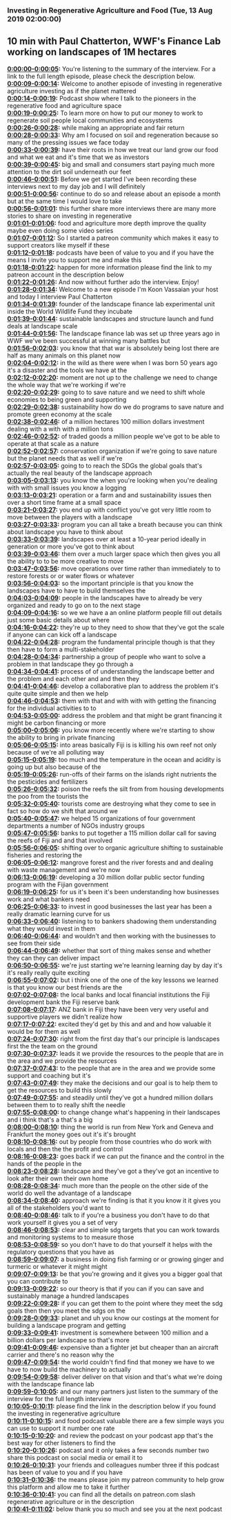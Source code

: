 ### Investing in Regenerative Agriculture and Food  (Tue, 13 Aug 2019 02:00:00)
## 10 min with Paul Chatterton, WWF's Finance Lab working on landscapes of 1M hectares  
**[0:00:00-0:00:05](https://investinginregenerativeagriculture.com/2019/06/20/paul-chatterton/#t=0:00:00):**  You're listening to the summary of the interview. For a link to the full length episode, please check the description below.  
**[0:00:09-0:00:14](https://investinginregenerativeagriculture.com/2019/06/20/paul-chatterton/#t=0:00:09):**  Welcome to another episode of investing in regenerative agriculture investing as if the planet mattered  
**[0:00:14-0:00:19](https://investinginregenerativeagriculture.com/2019/06/20/paul-chatterton/#t=0:00:14):**  Podcast show where I talk to the pioneers in the regenerative food and agriculture space  
**[0:00:19-0:00:25](https://investinginregenerativeagriculture.com/2019/06/20/paul-chatterton/#t=0:00:19):**  To learn more on how to put our money to work to regenerate soil people local communities and ecosystems  
**[0:00:26-0:00:28](https://investinginregenerativeagriculture.com/2019/06/20/paul-chatterton/#t=0:00:26):**  while making an appropriate and fair return  
**[0:00:28-0:00:33](https://investinginregenerativeagriculture.com/2019/06/20/paul-chatterton/#t=0:00:28):**  Why am I focused on soil and regeneration because so many of the pressing issues we face today  
**[0:00:33-0:00:39](https://investinginregenerativeagriculture.com/2019/06/20/paul-chatterton/#t=0:00:33):**  have their roots in how we treat our land grow our food and what we eat and it's time that we as investors  
**[0:00:39-0:00:45](https://investinginregenerativeagriculture.com/2019/06/20/paul-chatterton/#t=0:00:39):**  big and small and consumers start paying much more attention to the dirt soil underneath our feet  
**[0:00:46-0:00:51](https://investinginregenerativeagriculture.com/2019/06/20/paul-chatterton/#t=0:00:46):**  Before we get started I've been recording these interviews next to my day job and I will definitely  
**[0:00:51-0:00:56](https://investinginregenerativeagriculture.com/2019/06/20/paul-chatterton/#t=0:00:51):**  continue to do so and release about an episode a month but at the same time I would love to take  
**[0:00:56-0:01:01](https://investinginregenerativeagriculture.com/2019/06/20/paul-chatterton/#t=0:00:56):**  this further share more interviews there are many more stories to share on investing in regenerative  
**[0:01:01-0:01:06](https://investinginregenerativeagriculture.com/2019/06/20/paul-chatterton/#t=0:01:01):**  food and agriculture more depth improve the quality maybe even doing some video series  
**[0:01:07-0:01:12](https://investinginregenerativeagriculture.com/2019/06/20/paul-chatterton/#t=0:01:07):**  So I started a patreon community which makes it easy to support creators like myself if these  
**[0:01:12-0:01:18](https://investinginregenerativeagriculture.com/2019/06/20/paul-chatterton/#t=0:01:12):**  podcasts have been of value to you and if you have the means I invite you to support me and make this  
**[0:01:18-0:01:22](https://investinginregenerativeagriculture.com/2019/06/20/paul-chatterton/#t=0:01:18):**  happen for more information please find the link to my patreon account in the description below  
**[0:01:22-0:01:26](https://investinginregenerativeagriculture.com/2019/06/20/paul-chatterton/#t=0:01:22):**  And now without further ado the interview. Enjoy!  
**[0:01:28-0:01:34](https://investinginregenerativeagriculture.com/2019/06/20/paul-chatterton/#t=0:01:28):**  Welcome to a new episode I'm Koon Vassaian your host and today I interview Paul Chatterton  
**[0:01:34-0:01:39](https://investinginregenerativeagriculture.com/2019/06/20/paul-chatterton/#t=0:01:34):**  founder of the landscape finance lab experimental unit inside the World Wildlife Fund they incubate  
**[0:01:39-0:01:44](https://investinginregenerativeagriculture.com/2019/06/20/paul-chatterton/#t=0:01:39):**  sustainable landscapes and structure launch and fund deals at landscape scale  
**[0:01:44-0:01:56](https://investinginregenerativeagriculture.com/2019/06/20/paul-chatterton/#t=0:01:44):**  The landscape finance lab was set up three years ago in WWF we've been successful at winning many battles but  
**[0:01:56-0:02:03](https://investinginregenerativeagriculture.com/2019/06/20/paul-chatterton/#t=0:01:56):**  you know that that war is absolutely being lost there are half as many animals on this planet now  
**[0:02:04-0:02:12](https://investinginregenerativeagriculture.com/2019/06/20/paul-chatterton/#t=0:02:04):**  in the wild as there were when I was born 50 years ago it's a disaster and the tools we have at the  
**[0:02:12-0:02:20](https://investinginregenerativeagriculture.com/2019/06/20/paul-chatterton/#t=0:02:12):**  moment are not up to the challenge we need to change the whole way that we're working if we're  
**[0:02:20-0:02:29](https://investinginregenerativeagriculture.com/2019/06/20/paul-chatterton/#t=0:02:20):**  going to to save nature and we need to shift whole economies to being green and supporting  
**[0:02:29-0:02:38](https://investinginregenerativeagriculture.com/2019/06/20/paul-chatterton/#t=0:02:29):**  sustainability how do we do programs to save nature and promote green economy at the scale  
**[0:02:38-0:02:46](https://investinginregenerativeagriculture.com/2019/06/20/paul-chatterton/#t=0:02:38):**  of a million hectares 100 million dollars investment dealing with a with with a million tons  
**[0:02:46-0:02:52](https://investinginregenerativeagriculture.com/2019/06/20/paul-chatterton/#t=0:02:46):**  of traded goods a million people we've got to be able to operate at that scale as a nature  
**[0:02:52-0:02:57](https://investinginregenerativeagriculture.com/2019/06/20/paul-chatterton/#t=0:02:52):**  conservation organization if we're going to save nature but the planet needs that as well if we're  
**[0:02:57-0:03:05](https://investinginregenerativeagriculture.com/2019/06/20/paul-chatterton/#t=0:02:57):**  going to to reach the SDGs the global goals that's actually the real beauty of the landscape approach  
**[0:03:05-0:03:13](https://investinginregenerativeagriculture.com/2019/06/20/paul-chatterton/#t=0:03:05):**  you know the when you're looking when you're dealing with with small issues you know a logging  
**[0:03:13-0:03:21](https://investinginregenerativeagriculture.com/2019/06/20/paul-chatterton/#t=0:03:13):**  operation or a farm and and sustainability issues then over a short time frame at a small space  
**[0:03:21-0:03:27](https://investinginregenerativeagriculture.com/2019/06/20/paul-chatterton/#t=0:03:21):**  you end up with conflict you've got very little room to move between the players with a landscape  
**[0:03:27-0:03:33](https://investinginregenerativeagriculture.com/2019/06/20/paul-chatterton/#t=0:03:27):**  program you can all take a breath because you can think about landscape you have to think about  
**[0:03:33-0:03:39](https://investinginregenerativeagriculture.com/2019/06/20/paul-chatterton/#t=0:03:33):**  landscapes over at least a 10-year period ideally in generation or more you've got to think about  
**[0:03:39-0:03:46](https://investinginregenerativeagriculture.com/2019/06/20/paul-chatterton/#t=0:03:39):**  them over a much larger space which then gives you all the ability to to be more creative to move  
**[0:03:47-0:03:56](https://investinginregenerativeagriculture.com/2019/06/20/paul-chatterton/#t=0:03:47):**  move operations over time rather than immediately to to restore forests or or water flows or whatever  
**[0:03:56-0:04:03](https://investinginregenerativeagriculture.com/2019/06/20/paul-chatterton/#t=0:03:56):**  so the important principle is that you know the landscapes have to have to build themselves the  
**[0:04:03-0:04:09](https://investinginregenerativeagriculture.com/2019/06/20/paul-chatterton/#t=0:04:03):**  people in the landscapes have to already be very organized and ready to go on to the next stage  
**[0:04:09-0:04:16](https://investinginregenerativeagriculture.com/2019/06/20/paul-chatterton/#t=0:04:09):**  so we we have a an online platform people fill out details just some basic details about where  
**[0:04:16-0:04:22](https://investinginregenerativeagriculture.com/2019/06/20/paul-chatterton/#t=0:04:16):**  they're up to they need to show that they've got the scale if anyone can can kick off a landscape  
**[0:04:22-0:04:28](https://investinginregenerativeagriculture.com/2019/06/20/paul-chatterton/#t=0:04:22):**  program the fundamental principle though is that they then have to form a multi-stakeholder  
**[0:04:28-0:04:34](https://investinginregenerativeagriculture.com/2019/06/20/paul-chatterton/#t=0:04:28):**  partnership a group of people who want to solve a problem in that landscape they go through a  
**[0:04:34-0:04:41](https://investinginregenerativeagriculture.com/2019/06/20/paul-chatterton/#t=0:04:34):**  process of of understanding the landscape better and the problem and each other and and then they  
**[0:04:41-0:04:46](https://investinginregenerativeagriculture.com/2019/06/20/paul-chatterton/#t=0:04:41):**  develop a collaborative plan to address the problem it's quite quite simple and then we help  
**[0:04:46-0:04:53](https://investinginregenerativeagriculture.com/2019/06/20/paul-chatterton/#t=0:04:46):**  them with that and with with with getting the financing for the individual activities to to  
**[0:04:53-0:05:00](https://investinginregenerativeagriculture.com/2019/06/20/paul-chatterton/#t=0:04:53):**  address the problem and that might be grant financing it might be carbon financing or more  
**[0:05:00-0:05:06](https://investinginregenerativeagriculture.com/2019/06/20/paul-chatterton/#t=0:05:00):**  you know more recently where we're starting to show the ability to bring in private financing  
**[0:05:06-0:05:15](https://investinginregenerativeagriculture.com/2019/06/20/paul-chatterton/#t=0:05:06):**  into areas basically Fiji is is killing his own reef not only because of we're all polluting way  
**[0:05:15-0:05:19](https://investinginregenerativeagriculture.com/2019/06/20/paul-chatterton/#t=0:05:15):**  too much and the temperature in the ocean and acidity is going up but also because of the  
**[0:05:19-0:05:26](https://investinginregenerativeagriculture.com/2019/06/20/paul-chatterton/#t=0:05:19):**  run-offs of their farms on the islands right nutrients the the pesticides and fertilizers  
**[0:05:26-0:05:32](https://investinginregenerativeagriculture.com/2019/06/20/paul-chatterton/#t=0:05:26):**  poison the reefs the silt from from housing developments the poo from the tourists the  
**[0:05:32-0:05:40](https://investinginregenerativeagriculture.com/2019/06/20/paul-chatterton/#t=0:05:32):**  tourists come are destroying what they come to see in fact so how do we shift that around we  
**[0:05:40-0:05:47](https://investinginregenerativeagriculture.com/2019/06/20/paul-chatterton/#t=0:05:40):**  we helped 15 organizations of four government departments a number of NGOs industry groups  
**[0:05:47-0:05:56](https://investinginregenerativeagriculture.com/2019/06/20/paul-chatterton/#t=0:05:47):**  banks to put together a 115 million dollar call for saving the reefs of Fiji and and that involved  
**[0:05:56-0:06:05](https://investinginregenerativeagriculture.com/2019/06/20/paul-chatterton/#t=0:05:56):**  shifting over to organic agriculture shifting to sustainable fisheries and restoring the  
**[0:06:05-0:06:12](https://investinginregenerativeagriculture.com/2019/06/20/paul-chatterton/#t=0:06:05):**  mangrove forest and the river forests and and dealing with waste management and we're now  
**[0:06:13-0:06:19](https://investinginregenerativeagriculture.com/2019/06/20/paul-chatterton/#t=0:06:13):**  developing a 30 million dollar public sector funding program with the Fijian government  
**[0:06:19-0:06:25](https://investinginregenerativeagriculture.com/2019/06/20/paul-chatterton/#t=0:06:19):**  for us it's been it's been understanding how businesses work and what bankers need  
**[0:06:25-0:06:33](https://investinginregenerativeagriculture.com/2019/06/20/paul-chatterton/#t=0:06:25):**  to invest in good businesses the last year has been a really dramatic learning curve for us  
**[0:06:33-0:06:40](https://investinginregenerativeagriculture.com/2019/06/20/paul-chatterton/#t=0:06:33):**  listening to to bankers shadowing them understanding what they would invest in them  
**[0:06:40-0:06:44](https://investinginregenerativeagriculture.com/2019/06/20/paul-chatterton/#t=0:06:40):**  and wouldn't and then working with the businesses to see from their side  
**[0:06:44-0:06:49](https://investinginregenerativeagriculture.com/2019/06/20/paul-chatterton/#t=0:06:44):**  whether that sort of thing makes sense and whether they can they can deliver impact  
**[0:06:50-0:06:55](https://investinginregenerativeagriculture.com/2019/06/20/paul-chatterton/#t=0:06:50):**  we're just starting we're learning learning day by day it's it's really really quite exciting  
**[0:06:55-0:07:02](https://investinginregenerativeagriculture.com/2019/06/20/paul-chatterton/#t=0:06:55):**  but i think one of the one of the key lessons we learned is that you know our best friends are the  
**[0:07:02-0:07:08](https://investinginregenerativeagriculture.com/2019/06/20/paul-chatterton/#t=0:07:02):**  the local banks and local financial institutions the Fiji development bank the Fiji reserve bank  
**[0:07:08-0:07:17](https://investinginregenerativeagriculture.com/2019/06/20/paul-chatterton/#t=0:07:08):**  ANZ bank in Fiji they have been very very useful and supportive players we didn't realize how  
**[0:07:17-0:07:22](https://investinginregenerativeagriculture.com/2019/06/20/paul-chatterton/#t=0:07:17):**  excited they'd get by this and and and how valuable it would be for them as well  
**[0:07:24-0:07:30](https://investinginregenerativeagriculture.com/2019/06/20/paul-chatterton/#t=0:07:24):**  right from the first day that's our principle is landscapes first the the team on the ground  
**[0:07:30-0:07:37](https://investinginregenerativeagriculture.com/2019/06/20/paul-chatterton/#t=0:07:30):**  leads it we provide the resources to the people that are in the area and we provide the resources  
**[0:07:37-0:07:43](https://investinginregenerativeagriculture.com/2019/06/20/paul-chatterton/#t=0:07:37):**  to the people that are in the area and we provide some support and coaching but it's  
**[0:07:43-0:07:49](https://investinginregenerativeagriculture.com/2019/06/20/paul-chatterton/#t=0:07:43):**  they make the decisions and our goal is to help them to get the resources to build this slowly  
**[0:07:49-0:07:55](https://investinginregenerativeagriculture.com/2019/06/20/paul-chatterton/#t=0:07:49):**  and steadily until they've got a hundred million dollars between them to to really shift the needle  
**[0:07:55-0:08:00](https://investinginregenerativeagriculture.com/2019/06/20/paul-chatterton/#t=0:07:55):**  to change change what's happening in their landscapes and i think that's a that's a big  
**[0:08:00-0:08:10](https://investinginregenerativeagriculture.com/2019/06/20/paul-chatterton/#t=0:08:00):**  thing the world is run from New York and Geneva and Frankfurt the money goes out it's it's brought  
**[0:08:10-0:08:16](https://investinginregenerativeagriculture.com/2019/06/20/paul-chatterton/#t=0:08:10):**  out by people from those countries who do work with locals and then the the profit and control  
**[0:08:16-0:08:23](https://investinginregenerativeagriculture.com/2019/06/20/paul-chatterton/#t=0:08:16):**  goes back if we can put the finance and the control in the hands of the people in the  
**[0:08:23-0:08:28](https://investinginregenerativeagriculture.com/2019/06/20/paul-chatterton/#t=0:08:23):**  landscape and they've got a they've got an incentive to look after their own their own home  
**[0:08:28-0:08:34](https://investinginregenerativeagriculture.com/2019/06/20/paul-chatterton/#t=0:08:28):**  much more than the people on the other side of the world do well the advantage of a landscape  
**[0:08:34-0:08:40](https://investinginregenerativeagriculture.com/2019/06/20/paul-chatterton/#t=0:08:34):**  approach we're finding is that it you know it it gives you all of the stakeholders you'd want to  
**[0:08:40-0:08:46](https://investinginregenerativeagriculture.com/2019/06/20/paul-chatterton/#t=0:08:40):**  talk to if you're a business you don't have to do that work yourself it gives you a set of very  
**[0:08:46-0:08:53](https://investinginregenerativeagriculture.com/2019/06/20/paul-chatterton/#t=0:08:46):**  clear and simple sdg targets that you can work towards and monitoring systems to to measure those  
**[0:08:53-0:08:59](https://investinginregenerativeagriculture.com/2019/06/20/paul-chatterton/#t=0:08:53):**  so you don't have to do that yourself it helps with the regulatory questions that you have as  
**[0:08:59-0:09:07](https://investinginregenerativeagriculture.com/2019/06/20/paul-chatterton/#t=0:08:59):**  a business in doing fish farming or or growing ginger and turmeric or whatever it might might  
**[0:09:07-0:09:13](https://investinginregenerativeagriculture.com/2019/06/20/paul-chatterton/#t=0:09:07):**  be that you're growing and it gives you a bigger goal that you can contribute to  
**[0:09:13-0:09:22](https://investinginregenerativeagriculture.com/2019/06/20/paul-chatterton/#t=0:09:13):**  so our theory is that if you can if you can save and sustainably manage a hundred landscapes  
**[0:09:22-0:09:28](https://investinginregenerativeagriculture.com/2019/06/20/paul-chatterton/#t=0:09:22):**  if you can get them to the point where they meet the sdg goals then then you meet the sdgs on the  
**[0:09:28-0:09:33](https://investinginregenerativeagriculture.com/2019/06/20/paul-chatterton/#t=0:09:28):**  planet and uh you know our costings at the moment for building a landscape program and getting  
**[0:09:33-0:09:41](https://investinginregenerativeagriculture.com/2019/06/20/paul-chatterton/#t=0:09:33):**  investment is somewhere between 100 million and a billion dollars per landscape so that's more  
**[0:09:41-0:09:46](https://investinginregenerativeagriculture.com/2019/06/20/paul-chatterton/#t=0:09:41):**  expensive than a fighter jet but cheaper than an aircraft carrier and there's no reason why the  
**[0:09:47-0:09:54](https://investinginregenerativeagriculture.com/2019/06/20/paul-chatterton/#t=0:09:47):**  the world couldn't find find that money we have to we have to now build the machinery to actually  
**[0:09:54-0:09:58](https://investinginregenerativeagriculture.com/2019/06/20/paul-chatterton/#t=0:09:54):**  deliver deliver on that vision and that's what we're doing with the landscape finance lab  
**[0:09:59-0:10:05](https://investinginregenerativeagriculture.com/2019/06/20/paul-chatterton/#t=0:09:59):**  and our many partners just listen to the summary of the interview for the full length interview  
**[0:10:05-0:10:11](https://investinginregenerativeagriculture.com/2019/06/20/paul-chatterton/#t=0:10:05):**  please find the link in the description below if you found the investing in regenerative agriculture  
**[0:10:11-0:10:15](https://investinginregenerativeagriculture.com/2019/06/20/paul-chatterton/#t=0:10:11):**  and food podcast valuable there are a few simple ways you can use to support it number one rate  
**[0:10:15-0:10:20](https://investinginregenerativeagriculture.com/2019/06/20/paul-chatterton/#t=0:10:15):**  and review the podcast on your podcast app that's the best way for other listeners to find the  
**[0:10:20-0:10:26](https://investinginregenerativeagriculture.com/2019/06/20/paul-chatterton/#t=0:10:20):**  podcast and it only takes a few seconds number two share this podcast on social media or email it to  
**[0:10:26-0:10:31](https://investinginregenerativeagriculture.com/2019/06/20/paul-chatterton/#t=0:10:26):**  your friends and colleagues number three if this podcast has been of value to you and if you have  
**[0:10:31-0:10:36](https://investinginregenerativeagriculture.com/2019/06/20/paul-chatterton/#t=0:10:31):**  the means please join my patreon community to help grow this platform and allow me to take it further  
**[0:10:36-0:10:41](https://investinginregenerativeagriculture.com/2019/06/20/paul-chatterton/#t=0:10:36):**  you can find all the details on patreon.com slash regenerative agriculture or in the description  
**[0:10:41-0:11:02](https://investinginregenerativeagriculture.com/2019/06/20/paul-chatterton/#t=0:10:41):**  below thank you so much and see you at the next podcast  